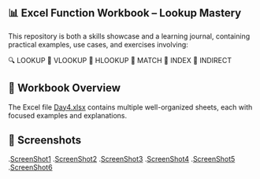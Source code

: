 ## 📊 Excel Function Workbook – Lookup Mastery

This repository is both a skills showcase and a learning journal, containing practical examples, use cases, and exercises involving:

🔍 LOOKUP  📌 VLOOKUP  📍 HLOOKUP  🔄 MATCH  🧭 INDEX  🔗 INDIRECT

## 📂 Workbook Overview

The Excel file <a href="https://github.com/RishiTiwari7208/Exel-Concept-Implementation/blob/main/Day4/Day4.xlsx">Day4.xlsx</a> contains multiple well-organized sheets, each with focused examples and explanations.

## 📸 Screenshots

.<a href="https://github.com/RishiTiwari7208/Exel-Concept-Implementation/blob/main/Day4/Img1.png">ScreenShot1</a>
.<a href="https://github.com/RishiTiwari7208/Exel-Concept-Implementation/blob/main/Day4/Img2.png">ScreenShot2</a>
.<a href="https://github.com/RishiTiwari7208/Exel-Concept-Implementation/blob/main/Day4/Img3.png">ScreenShot3</a>
.<a href="https://github.com/RishiTiwari7208/Exel-Concept-Implementation/blob/main/Day4/Img4.png">ScreenShot4</a>
.<a href="https://github.com/RishiTiwari7208/Exel-Concept-Implementation/blob/main/Day4/Img5.png">ScreenShot5</a>
.<a href="https://github.com/RishiTiwari7208/Exel-Concept-Implementation/blob/main/Day4/Img6.png">ScreenShot6</a>

